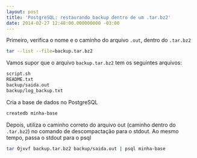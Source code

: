 ```yaml
---
layout: post
title: 'PostgreSQL: restaurando backup dentro de um .tar.bz2'
date: 2014-02-27 12:48:00.000000000 -03:00
---
```

Primeiro, verifica o nome e o caminho do arquivo `.out`, dentro do `.tar.bz2`

```bash
tar --list --file=backup.tar.bz2
```

Vamos supor que o arquivo `backup.tar.bz2` tem os seguintes arquivos:

```bash
script.sh
README.txt
backup/saida.out
backup/log_backup.txt
```

Cria a base de dados no PostgreSQL

```bash
createdb minha-base
```

Depois, utiliza o caminho correto do arquivo out (caminho dentro do `.tar.bz2`) no comando de descompactação para o stdout. Ao mesmo tempo, passa o stdout para o psql

```bash
tar Ojxvf backup.tar.bz2 backup/saida.out | psql minha-base
```
